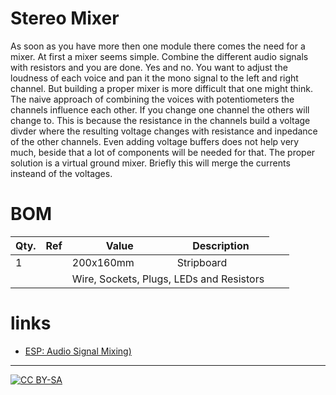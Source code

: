 # Stereo Mixer

<!-- img src="https://raw.githubusercontent.com/spielhuus/elektrophon/master/Power%20Supply/schema.jpg" width="20%"></img>
<img src="https://raw.githubusercontent.com/spielhuus/elektrophon/master/Power%20Supply/pcb.png" width="20%"></img -->

As soon as you have more then one module there comes the need for a mixer. At first a mixer seems simple. Combine the different
audio signals with resistors and you are done. Yes and no. You want to adjust the loudness of each voice and pan it the mono 
signal to the left and right channel. But building a proper mixer is more difficult that one might think. The naive approach of
combining the voices with potentiometers the channels influence each other. If you change one channel the others will change to.
This is because the resistance in the channels build a voltage divder where the resulting voltage changes with resistance and 
inpedance of the other channels. Even adding voltage buffers does not help very much, beside that a lot of components will be 
needed for that. The proper solution is a virtual ground mixer. Briefly this will merge the currents insteand of the voltages.



# BOM

|Qty.|Ref| Value| Description|
|---|------|----------|----------|
|1| | 200x160mm| Stripboard |
| | <td colspan=2> Wire, Sockets, Plugs, LEDs and Resistors |

# links

* [ESP:	Audio Signal Mixing)](http://sound.whsites.net/articles/audio-mixing.htm)

---
[![CC BY-SA](https://licensebuttons.net/l/by-sa/3.0/88x31.png)](https://creativecommons.org/licenses/by-sa/4.0/)

